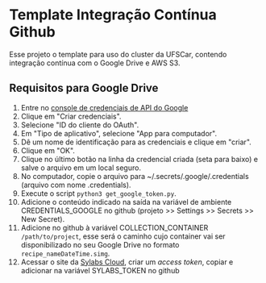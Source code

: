 # Template Integração Contínua Github

Esse projeto o template para uso do cluster da UFSCar, contendo integração contínua com o Google Drive e AWS S3.

## Requisitos para Google Drive

1. Entre no [console de credenciais de API do Google](https://console.developers.google.com/apis/credentials)
2. Clique em "Criar credenciais".
3. Selecione "ID do cliente do OAuth".
4. Em "Tipo de aplicativo", selecione "App para computador".
5. Dê um nome de identificação para as credenciais e clique em "criar".
6. Clique em "OK".
7. Clique no último botão na linha da credencial criada (seta para baixo) e salve o arquivo em um local seguro.
8. No computador, copie o arquivo para ~/.secrets/.google/.credentials (arquivo com nome .credentials).
9. Execute o script `python3 get_google_token.py`.
10. Adicione o conteúdo indicado na saída na variável de ambiente CREDENTIALS_GOOGLE no github (projeto >> Settings >> Secrets >> New Secret).
11. Adicione no github à variável COLLECTION_CONTAINER `/path/to/project`, esse será o caminho cujo container vai ser disponibilizado no seu Google Drive no formato `recipe_nameDateTime.simg`.
12. Acessar o site da [Sylabs Cloud](cloud.sylabs.io), criar um _access token_, copiar e adicionar na variável SYLABS_TOKEN no github 